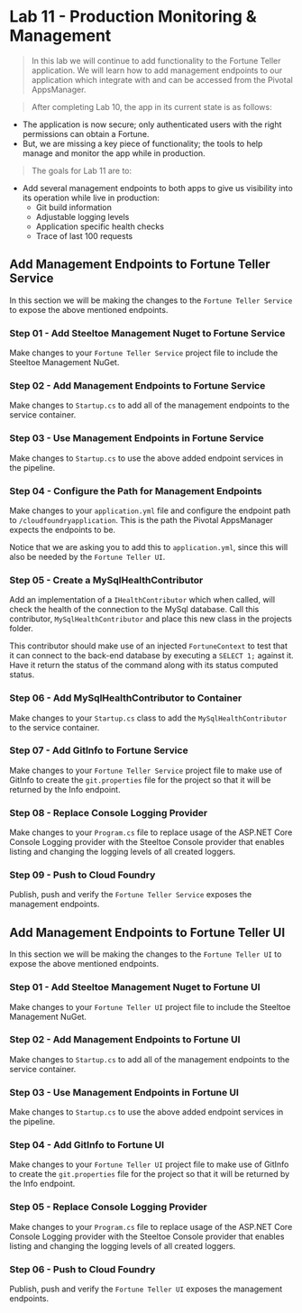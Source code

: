 # Lab 11 - Production Monitoring & Management

>In this lab we will continue to add functionality to the Fortune Teller application. We will learn how to add management endpoints to our application which integrate with and can be accessed from the Pivotal AppsManager.

>After completing Lab 10, the app in its current state is as follows:

* The application is now secure; only authenticated users with the right permissions can obtain a Fortune.
* But, we are missing a key piece of functionality; the tools to help manage and monitor the app while in production.

>The goals for Lab 11 are to:

* Add several management endpoints to both apps to give us visibility into its operation while live in production:
  * Git build information
  * Adjustable logging levels
  * Application specific health checks
  * Trace of last 100 requests

## Add Management Endpoints to Fortune Teller Service

In this section we will be making the changes to the `Fortune Teller Service` to expose the above mentioned endpoints.

### Step 01 - Add Steeltoe Management Nuget to Fortune Service

Make changes to your `Fortune Teller Service` project file to include the Steeltoe Management NuGet.

### Step 02 - Add Management Endpoints to Fortune Service

Make changes to `Startup.cs` to add all of the management endpoints to the service container.

### Step 03 - Use Management Endpoints in Fortune Service

Make changes to `Startup.cs` to use the above added endpoint services in the pipeline.

### Step 04 - Configure the Path for Management Endpoints

Make changes to your `application.yml` file and configure the endpoint path to `/cloudfoundryapplication`. This is the path the Pivotal AppsManager expects the endpoints to be.

Notice that we are asking you to add this to `application.yml`, since this will also be needed by the `Fortune Teller UI`.

### Step 05 - Create a MySqlHealthContributor

Add an implementation of a `IHealthContributor` which when called, will check the health of the connection to the MySql database. Call this contributor, `MySqlHealthContributor` and place this new class in the projects folder.

This contributor should make use of an injected `FortuneContext` to test that it can connect to the back-end database by executing a `SELECT 1;` against it.  Have it return the status of the command along with its status computed status.

### Step 06 - Add MySqlHealthContributor to Container

Make changes to your `Startup.cs` class to add the `MySqlHealthContributor` to the service container.

### Step 07 - Add GitInfo to Fortune Service

Make changes to your `Fortune Teller Service` project file to make use of GitInfo to create the `git.properties` file for the project so that it will be returned by the Info endpoint.

### Step 08 - Replace Console Logging Provider

Make changes to your `Program.cs` file to replace usage of the ASP.NET Core Console Logging provider with the Steeltoe Console provider that enables listing and changing the logging levels of all created loggers.

### Step 09 - Push to Cloud Foundry

Publish, push and verify the `Fortune Teller Service` exposes the management endpoints.

## Add Management Endpoints to Fortune Teller UI

In this section we will be making the changes to the `Fortune Teller UI` to expose the above mentioned endpoints.

### Step 01 - Add Steeltoe Management Nuget to Fortune UI

Make changes to your `Fortune Teller UI` project file to include the Steeltoe Management NuGet.

### Step 02 - Add Management Endpoints to Fortune UI

Make changes to `Startup.cs` to add all of the management endpoints to the service container.

### Step 03 - Use Management Endpoints in Fortune UI

Make changes to `Startup.cs` to use the above added endpoint services in the pipeline.

### Step 04 - Add GitInfo to Fortune UI

Make changes to your `Fortune Teller UI` project file to make use of GitInfo to create the `git.properties` file for the project so that it will be returned by the Info endpoint.

### Step 05 - Replace Console Logging Provider

Make changes to your `Program.cs` file to replace usage of the ASP.NET Core Console Logging provider with the Steeltoe Console provider that enables listing and changing the logging levels of all created loggers.

### Step 06 - Push to Cloud Foundry

Publish, push and verify the `Fortune Teller UI` exposes the management endpoints.